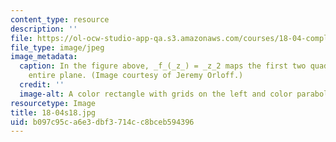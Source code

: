 ```yaml
---
content_type: resource
description: ''
file: https://ol-ocw-studio-app-qa.s3.amazonaws.com/courses/18-04-complex-variables-with-applications-spring-2018/b097c95ca6e3dbf3714cc8bceb594396_18-04s18.jpg
file_type: image/jpeg
image_metadata:
  caption: In the figure above, _f_(_z_) = _z_2 maps the first two quadrants to the
    entire plane. (Image courtesy of Jeremy Orloff.)
  credit: ''
  image-alt: A color rectangle with grids on the left and color parabolas on the right.
resourcetype: Image
title: 18-04s18.jpg
uid: b097c95c-a6e3-dbf3-714c-c8bceb594396
---
```


